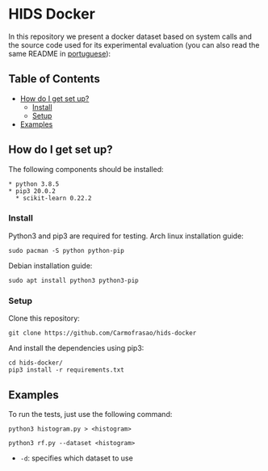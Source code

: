 # HIDS Docker

In this repository we present a docker dataset based on system calls and the source code used for its experimental evaluation (you can also read the same README in [portuguese](README.pt.md)):

## Table of Contents ##
- [How do I get set up?](#how-do-i-get-set-up?)
    - [Install](#install)
    - [Setup](#setup)
- [Examples](#examples)

## How do I get set up? ##

The following components should be installed:

```
* python 3.8.5
* pip3 20.0.2
  * scikit-learn 0.22.2
```

### Install ###

Python3 and pip3 are required for testing. Arch linux installation guide:
```
sudo pacman -S python python-pip
```

Debian installation guide:
```
sudo apt install python3 python3-pip
```

### Setup ###

Clone this repository:
```
git clone https://github.com/Carmofrasao/hids-docker
```

And install the dependencies using pip3:
```
cd hids-docker/
pip3 install -r requirements.txt
```

## Examples ##

To run the tests, just use the following command:

```
python3 histogram.py > <histogram>
```

```
python3 rf.py --dataset <histogram>
```
* `-d`: specifies which dataset to use
